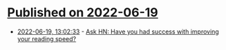 # [Published on 2022-06-19](index.md)

* [2022-06-19, 13:02:33](https://news.ycombinator.com/item?id=31798938) - [Ask HN: Have you had success with improving your reading speed?](https://news.ycombinator.com/item?id=31798938)

